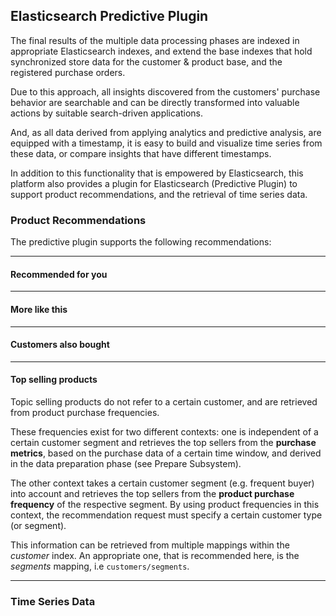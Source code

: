 
## Elasticsearch Predictive Plugin

The final results of the multiple data processing phases are indexed in appropriate Elasticsearch 
indexes, and extend the base indexes that hold synchronized store data for the customer & product 
base, and the registered purchase orders.

Due to this approach, all insights discovered from the customers' purchase behavior are searchable 
and can be directly transformed into valuable actions by suitable search-driven applications.

And, as all data derived from applying analytics and predictive analysis, are equipped with a timestamp, 
it is easy to build and visualize time series from these data, or compare insights that have different 
timestamps.

In addition to this functionality that is empowered by Elasticsearch, this platform also provides a plugin 
for Elasticsearch (Predictive Plugin) to support product recommendations, and the retrieval of time series 
data.

### Product Recommendations

The predictive plugin supports the following recommendations:

---

#### Recommended for you

---

#### More like this

---

#### Customers also bought

---

#### Top selling products

Topic selling products do not refer to a certain customer, and are retrieved from product purchase frequencies.

These frequencies exist for two different contexts: one is independent of a certain customer segment 
and retrieves the top sellers from the **purchase metrics**, based on the purchase data of a certain time 
window, and derived in the data preparation phase (see Prepare Subsystem).

The other context takes a certain customer segment (e.g. frequent buyer) into account and retrieves the 
top sellers from the **product purchase frequency** of the respective segment. By using product frequencies
in this context, the recommendation request must specify a certain customer type (or segment).

This information can be retrieved from multiple mappings within the *customer* index. An appropriate one, that 
is recommended here, is the *segments* mapping, i.e ```customers/segments```. 

---

### Time Series Data



